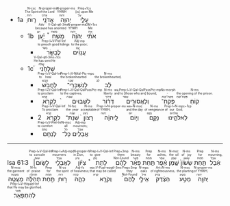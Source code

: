 - 1a </rt> <RUBY><ruby><ruby>ר֛וּחַ<rt>רוּחַ</rt></ruby><rt>The Spirit</rt></ruby><rt>N-csc</rt></RUBY> <RUBY><ruby><ruby>אֲדֹנָ֥י<rt>אֲדֹנָי</rt></ruby><rt>of the Lord</rt></ruby><rt>N-proper-ms</rt></RUBY> <RUBY><ruby><ruby>יְהוִ֖ה<rt>יְהוִה</rt></ruby><rt>YHWH</rt></ruby><rt>N-proper-ms</rt></RUBY> <RUBY><ruby><ruby>עָלָ֑י<rt>עַל</rt></ruby><rt>[is] upon Me</rt></ruby><rt>Prep+1cs</rt></RUBY>
	- 1b <RUBY><ruby><ruby>יַ֡עַן<rt>יַעַן</rt></ruby><rt>because</rt></ruby><rt>Adv</rt></RUBY> <RUBY><ruby><ruby>מָשַׁח֩<rt>מָשׁחַ</rt></ruby><rt>has anointed</rt></ruby><rt>V-Qal-qtl-3ms</rt></RUBY> <RUBY><ruby><ruby>יְהוָ֨ה<rt>יְהוָה</rt></ruby><rt>YHWH</rt></ruby><rt>N-proper-ms</rt></RUBY> <RUBY><ruby><ruby>אֹתִ֜י<rt>אֵת</rt></ruby><rt>Me</rt></ruby><rt>OM+1cs</rt></RUBY>
		- <RUBY><ruby><ruby>לְבַשֵּׂ֣ר<rt>בָּשַׂר</rt></ruby><rt>to preach good tidings</rt></ruby><rt>Prep-l+V-Piel-Inf</rt></RUBY> <RUBY><ruby><ruby>עֲנָוִ֗ים<rt>עָנָו</rt></ruby><rt>to the poor;</rt></ruby><rt>Adj-mp</rt></RUBY>
	- 1c <RUBY><ruby><ruby>שְׁלָחַ֙נִי֙<rt>שָׁלחַ</rt></ruby><rt>He has sent He</rt></ruby><rt>V-Qal-qtl-3ms+1cs</rt></RUBY>
		- <RUBY><ruby><ruby>לַחֲבֹ֣שׁ<rt>חָבַשׁ</rt></ruby><rt>to heal</rt></ruby><rt>Prep-l+V-Qal-Inf</rt></RUBY> <RUBY><ruby><ruby>לְנִשְׁבְּרֵי־<rt>שָׁבַר</rt></ruby><rt>the brokenhearted</rt></ruby><rt>Prep-l+V-Nifal-Ptc-mpc</rt></RUBY> <RUBY><ruby><ruby>לֵ֔ב<rt>לֵב</rt></ruby><rt>the brokenhearted,</rt></ruby><rt>N-ms</rt></RUBY>
		- <RUBY><ruby><ruby>לִקְרֹ֤א<rt>קָרָא</rt></ruby><rt>to proclaim</rt></ruby><rt>Prep-l+V-Qal-Inf</rt></RUBY> <RUBY><ruby><ruby>לִשְׁבוּיִם֙<rt>שָׁבָה</rt></ruby><rt>to the captives,</rt></ruby><rt>Prep-l+V-Qal-QalPassPtc-mp</rt></RUBY> <RUBY><ruby><ruby>דְּר֔וֹר<rt>דְּרוֹר</rt></ruby><rt>liberty</rt></ruby><rt>N-ms</rt></RUBY> <RUBY><ruby><ruby>וְלַאֲסוּרִ֖ים<rt>אָסַר</rt></ruby><rt>and to [those who are] bound;</rt></ruby><rt>wə,Prep-l+V-Qal-QalPassPtc-mp</rt></RUBY> <RUBY><ruby><ruby>פְּקַח־<rt>פְּקַח־קוֹחַ</rt></ruby><rt>-</rt></ruby><rt>No-morph</rt></RUBY> <RUBY><ruby><ruby>קֽוֹחַ׃<rt>פְּקַח־קוֹחַ</rt></ruby><rt>the opening of the prison.</rt></ruby><rt>N-ms</rt></RUBY>
		- 2</rt> <RUBY><ruby><ruby>לִקְרֹ֤א<rt>קָרָא</rt></ruby><rt>To proclaim</rt></ruby><rt>Prep-l+V-Qal-Inf</rt></RUBY> <RUBY><ruby><ruby>שְׁנַת־<rt>שָׁנֶה</rt></ruby><rt>the year</rt></ruby><rt>N-fsc</rt></RUBY> <RUBY><ruby><ruby>רָצוֹן֙<rt>רָצוֹן</rt></ruby><rt>acceptable</rt></ruby><rt>N-ms</rt></RUBY> <RUBY><ruby><ruby>לַֽיהוָ֔ה<rt>יְהוָה</rt></ruby><rt>of YHWH,</rt></ruby><rt>Prep-l+N-proper-ms</rt></RUBY> <RUBY><ruby><ruby>וְי֥וֹם<rt>יוֹם</rt></ruby><rt>and the day</rt></ruby><rt>wə+N-msc</rt></RUBY> <RUBY><ruby><ruby>נָקָ֖ם<rt>נָקָם</rt></ruby><rt>of vengeance</rt></ruby><rt>N-ms</rt></RUBY> <RUBY><ruby><ruby>לֵאלֹהֵ֑ינוּ<rt>אֱלֹהִים</rt></ruby><rt>of our God;</rt></ruby><rt>Prep-l+N-mpc+1cp</rt></RUBY>
		- <RUBY><ruby><ruby>לְנַחֵ֖ם<rt>נָחַם</rt></ruby><rt>to comfort</rt></ruby><rt>Prep-l+V-Piel-Inf</rt></RUBY> <RUBY><ruby><ruby>כָּל־<rt>כֹּל</rt></ruby><rt>all</rt></ruby><rt>N-msc</rt></RUBY> <RUBY><ruby><ruby>אֲבֵלִֽים׃<rt>אָבֵל</rt></ruby><rt>mourners;</rt></ruby><rt>Adj-mp</rt></RUBY>


---
  
<rt dir="rtl">Isa 61:3</rt> <RUBY><ruby><ruby>לָשׂ֣וּם׀<rt>שׂוּם</rt></ruby><rt>to console</rt></ruby><rt>Prep-l+V-Qal-Inf</rt></RUBY> <RUBY><ruby><ruby>לַאֲבֵלֵ֣י<rt>אָבֵל</rt></ruby><rt>mourners</rt></ruby><rt>Prep-l+Adj-mpc</rt></RUBY> <RUBY><ruby><ruby>צִיּ֗וֹן<rt>צִיוֹן</rt></ruby><rt>in Zion,</rt></ruby><rt>N-proper-fs</rt></RUBY> <RUBY><ruby><ruby>לָתֵת֩<rt>נָתַן</rt></ruby><rt>to give</rt></ruby><rt>Prep-l+V-Qal-Inf</rt></RUBY> <RUBY><ruby><ruby>לָהֶ֨ם<rt>Not-Found</rt></ruby><rt>them</rt></ruby><rt>Prep+3mp</rt></RUBY> <RUBY><ruby><ruby>פְּאֵ֜ר<rt>פְּאֵר</rt></ruby><rt>beauty</rt></ruby><rt>N-ms</rt></RUBY> <RUBY><ruby><ruby>תַּ֣חַת<rt>תַּחַת</rt></ruby><rt>for</rt></ruby><rt>Prep</rt></RUBY> <RUBY><ruby><ruby>אֵ֗פֶר<rt>אֵפֶר</rt></ruby><rt>ashes,</rt></ruby><rt>N-ms</rt></RUBY> <RUBY><ruby><ruby>שֶׁ֤מֶן<rt>שֶׁמֶן</rt></ruby><rt>the oil</rt></ruby><rt>N-msc</rt></RUBY> <RUBY><ruby><ruby>שָׂשׂוֹן֙<rt>שָׂשׂוֹן</rt></ruby><rt>of joy</rt></ruby><rt>N-ms</rt></RUBY> <RUBY><ruby><ruby>תַּ֣חַת<rt>תַּחַת</rt></ruby><rt>for</rt></ruby><rt>Prep</rt></RUBY> <RUBY><ruby><ruby>אֵ֔בֶל<rt>אֵבֶל</rt></ruby><rt>mourning,</rt></ruby><rt>N-ms</rt></RUBY> <RUBY><ruby><ruby>מַעֲטֵ֣ה<rt>מַעֲטֶה</rt></ruby><rt>the garment</rt></ruby><rt>N-msc</rt></RUBY> <RUBY><ruby><ruby>תְהִלָּ֔ה<rt>תְּהִלָּה</rt></ruby><rt>of praise</rt></ruby><rt>N-fs</rt></RUBY> <RUBY><ruby><ruby>תַּ֖חַת<rt>תַּחַת</rt></ruby><rt>for</rt></ruby><rt>Prep</rt></RUBY> <RUBY><ruby><ruby>ר֣וּחַ<rt>רוּחַ</rt></ruby><rt>the spirit</rt></ruby><rt>N-cs</rt></RUBY> <RUBY><ruby><ruby>כֵּהָ֑ה<rt>כֵּהֶה</rt></ruby><rt>of heaviness;</rt></ruby><rt>Adj-fs</rt></RUBY> <RUBY><ruby><ruby>וְקֹרָ֤א<rt>קָרָא</rt></ruby><rt>that may be called</rt></ruby><rt>wə+V-Pual-wəqtl-3ms</rt></RUBY> <RUBY><ruby><ruby>לָהֶם֙<rt>Not-Found</rt></ruby><rt>they</rt></ruby><rt>Prep+3mp</rt></RUBY> <RUBY><ruby><ruby>אֵילֵ֣י<rt>אַיִל</rt></ruby><rt>oaks</rt></ruby><rt>N-mpc</rt></RUBY> <RUBY><ruby><ruby>הַצֶּ֔דֶק<rt>צֶדֶק</rt></ruby><rt>of righteousness,</rt></ruby><rt>Art+N-ms</rt></RUBY> <RUBY><ruby><ruby>מַטַּ֥ע<rt>מַטָּע</rt></ruby><rt>the planting</rt></ruby><rt>N-msc</rt></RUBY> <RUBY><ruby><ruby>יְהוָ֖ה<rt>יְהוָה</rt></ruby><rt>of YHWH,</rt></ruby><rt>N-proper-ms</rt></RUBY> <RUBY><ruby><ruby>לְהִתְפָּאֵֽר׃<rt>פָּאַר</rt></ruby><rt>that He may be glorified.</rt></ruby><rt>Prep-l+V-Hitpael-Inf</rt></RUBY> 
